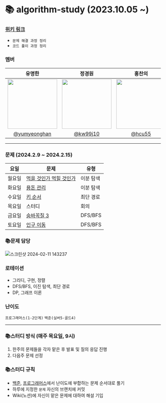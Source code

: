 # 📚 algorithm-study (2023.10.05 ~)

### [위키 링크](https://github.com/k-algorithm-study/algorithm-study/wiki)
- `문제 해결 과정 정리`
- `코드 풀이 과정 정리`

### 멤버
|      유명한       |          정경원         |       홍찬의         |                                                                                                               
| :------------------------------------------------------------------------------: | :---------------------------------------------------------------------------------------------------------------------------------------------------: | :---------------------------------------------------------------------------------------------------------------------------------------------------------------------------------------------------: |
|   <img width="160px" src="https://avatars.githubusercontent.com/u/75025163?v=4.png" />    |            <img width="160px" src="https://avatars.githubusercontent.com/u/103038606?v=4.png" />              |                   <img width="160px" src="https://avatars.githubusercontent.com/u/75023467?v=4.png"/>   |
|   [@yumyeonghan](https://github.com/yumyeonghan)   |  [@kw99j10](https://github.com/kw99j10 )    | [@hcu55](https://github.com/hcu55)  |

<hr>


### 문제 (2024.2.9 ~ 2024.2.15) 
| 요일   | 문제                                                                                                                                                           | 유형|
|--------|--------------------------------------------------------------------------------------------------------------------------------------------------------------|----|
| 월요일 | [먹을 것인가 먹힐 것인가](https://www.acmicpc.net/problem/7795) | 이분 탐색 |
| 화요일 | [용돈 관리](https://www.acmicpc.net/problem/6236) | 이분 탐색 |
| 수요일 | [키 순서](https://www.acmicpc.net/problem/2458)     | 최단 경로 |
| 목요일 | 스터디                                                | 회의    |
| 금요일 | [숨바꼭질 3](https://www.acmicpc.net/problem/13549)                                                         | DFS/BFS |
| 토요일 | [인구 이동](https://www.acmicpc.net/problem/16234)                                                           | DFS/BFS  |



### 📚문제 담당

![스크린샷 2024-02-11 143237](https://github.com/k-algorithm-study/algorithm-study/assets/103038606/45a88017-a9e9-40f8-94ca-a7b14bc850a1)


### 로테이션
- 그리디, 구현, 정렬
- DFS/BFS, 이진 탐색, 최단 경로
- DP, 그래프 이론


### 난이도
`프로그래머스(1-2단계)`
`백준(실버5-골드4)`

<hr>

### 📚스터디 방식 (매주 목요일, 9시)
1. 한주의 문제들을 각자 맡은 후 발표 및 질의 응답 진행
2. 다음주 문제 선정 

### 📚스터디 규칙
- [백준](https://www.acmicpc.net/problem/tags), [프로그래머스](https://school.programmers.co.kr/learn/challenges?order=recent&page=1&levels=2)에서 난이도에 부합하는 문제 순서대로 풀기
- 하루에 지정한 `문제` 자신의 브랜치에 커밋
- Wiki(노션)에 자신이 맡은 문제에 대하여 해설 기입
